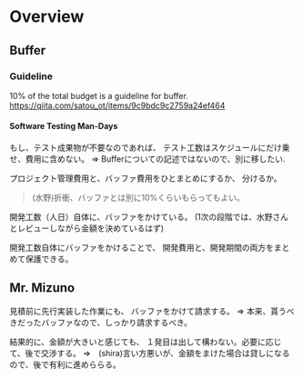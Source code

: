 # Overview

## Buffer

### Guideline

10% of the total budget is a guideline for buffer.
https://qiita.com/satou_ot/items/9c9bdc9c2759a24ef464

#### Software Testing Man-Days

もし、テスト成果物が不要なのであれば、
テスト工数はスケジュールにだけ乗せ、費用に含めない。
⇒ Bufferについての記述ではないので、別に移したい.

プロジェクト管理費用と、バッファ費用をひとまとめにするか、
分けるか。
> (水野)折衝、バッファとは別に10%くらいもらってもよい。

開発工数（人日）自体に、バッファをかけている。
(1次の段階では、水野さんとレビューしながら金額を決めているはず)

開発工数自体にバッファをかけることで、
開発費用と、開発期間の両方をまとめて保護できる。

## Mr. Mizuno

見積前に先行実装した作業にも、
バッファをかけて請求する。
⇒ 本来、貰うべきだったバッファなので、しっかり請求するべき。

結果的に、金額が大きいと感じても、
１発目は出して構わない。必要に応じて、後で交渉する。
⇒　(shira)言い方悪いが、金額をまけた場合は貸しになるので、後で有利に進めららる。
